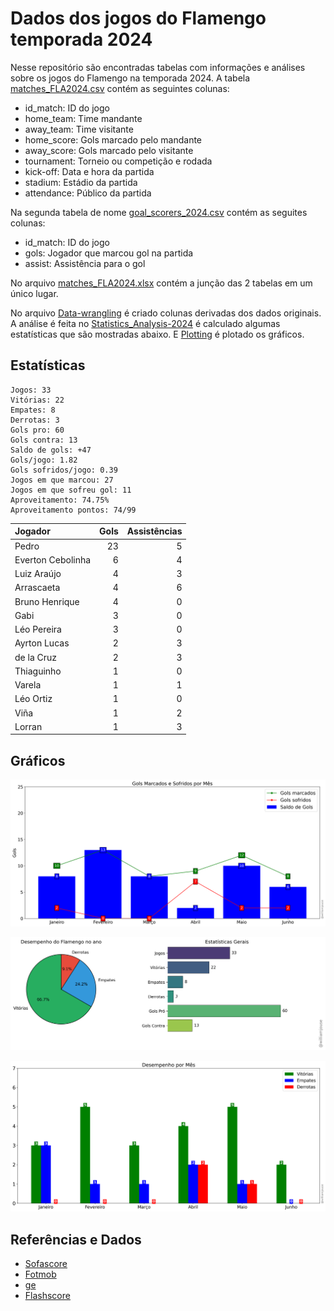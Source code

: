 # Dados dos jogos do Flamengo temporada 2024

Nesse repositório são encontradas tabelas com informações e análises sobre os jogos do Flamengo na temporada 2024. A tabela [matches_FLA2024.csv](https://github.com/williamjouse/jogos-Flamengo-2024/blob/main/data/raw/matches_FLA2024.csv)
contém as seguintes colunas:

- id_match: ID do jogo
- home_team: Time mandante
- away_team: Time visitante
- home_score: Gols marcado pelo mandante
- away_score: Gols marcado pelo visitante
- tournament: Torneio ou competição e rodada
- kick-off: Data e hora da partida
- stadium: Estádio da partida
- attendance: Público da partida


Na segunda tabela de nome [goal_scorers_2024.csv](https://github.com/williamjouse/jogos-Flamengo-2024/blob/main/data/raw/goal_scorers_2024.csv) contém as seguites colunas:

- id_match: ID do jogo
- gols: Jogador que marcou gol na partida
- assist: Assistência para o gol

No arquivo [matches_FLA2024.xlsx](https://github.com/williamjouse/jogos-Flamengo-2024/blob/main/data/matches_FLA2024.xlsx) contém a junção das 2 tabelas em um único lugar.

No arquivo [Data-wrangling](https://github.com/williamjouse/jogos-Flamengo-2024/blob/main/notebooks/01-Data-wrangling.ipynb) é criado colunas derivadas dos dados originais. A análise 
é feita no [Statistics_Analysis-2024](https://github.com/williamjouse/jogos-Flamengo-2024/blob/main/notebooks/02-Statistics_Analysis-2024.ipynb) é calculado algumas estatísticas que são mostradas abaixo.
E [Plotting](https://github.com/williamjouse/jogos-Flamengo-2024/blob/main/notebooks/03-Plotting.ipynb) é plotado os gráficos.

## Estatísticas


```
Jogos: 33
Vitórias: 22
Empates: 8
Derrotas: 3 
Gols pro: 60
Gols contra: 13
Saldo de gols: +47
Gols/jogo: 1.82
Gols sofridos/jogo: 0.39
Jogos em que marcou: 27
Jogos em que sofreu gol: 11 
Aproveitamento: 74.75%
Aproveitamento pontos: 74/99
```

| Jogador           |   Gols |   Assistências |
|:------------------|-------:|---------------:|
| Pedro             |     23 |              5 |
| Everton Cebolinha |      6 |              4 |
| Luiz Araújo       |      4 |              3 |
| Arrascaeta        |      4 |              6 |
| Bruno Henrique    |      4 |              0 |
| Gabi              |      3 |              0 |
| Léo Pereira       |      3 |              0 |
| Ayrton Lucas      |      2 |              3 |
| de la Cruz        |      2 |              3 |
| Thiaguinho        |      1 |              0 |
| Varela            |      1 |              1 |
| Léo Ortiz         |      1 |              0 |
| Viña              |      1 |              2 |
| Lorran            |      1 |              3 |


## Gráficos

![img1.png](notebooks/figures/figure.png)

![img1.png](notebooks/figures/figure2.png)

![img1.png](notebooks/figures/figure3.png)



## Referências e Dados

- [Sofascore](https://www.sofascore.com/)
- [Fotmob](https://www.fotmob.com/)
- [ge](https://ge.globo.com/)
- [Flashscore](https://www.flashscore.com)
